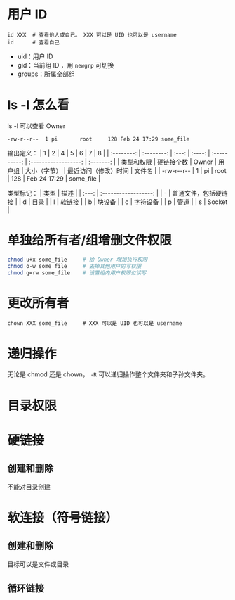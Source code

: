# 用户 ID
```shell
id XXX  # 查看他人或自己。 XXX 可以是 UID 也可以是 username
id      # 查看自己
```

- uid：用户 ID
- gid：当前组 ID ，用 `newgrp` 可切换
- groups：所属全部组

# ls -l 怎么看
ls -l 可以查看 Owner
```
-rw-r--r--  1 pi       root     128 Feb 24 17:29 some_file
```
输出定义：
|     1      |     2      |   4   |   5    |      6       |          7           |     8     |
| :--------: | :--------: | :---: | :----: | :----------: | :------------------: | :-------: |
| 类型和权限 | 硬链接个数 | Owner | 用户组 | 大小（字节） | 最近访问（修改）时间 |  文件名   |
| -rw-r--r-- |     1      |  pi   |  root  |     128      |     Feb 24 17:29     | some_file |

类型标记：
| 类型  |         描述         |
| :---: | :------------------: |
|   -   | 普通文件，包括硬链接 |
|   d   |         目录         |
|   l   |        软链接        |
|   b   |        块设备        |
|   c   |       字符设备       |
|   p   |         管道         |
|   s   |        Socket        |


# 单独给所有者/组增删文件权限

```bash
chmod u+x some_file     # 给 Owner 增加执行权限
chmod o-w some_file     # 去掉其他用户的写权限
chmod g=rw some_file    # 设置组内用户权限位读写
```

# 更改所有者
```shell
chown XXX some_file     # XXX 可以是 UID 也可以是 username
```

# 递归操作
无论是 chmod 还是 chown， `-R` 可以递归操作整个文件夹和子孙文件夹。

# 目录权限

# 硬链接
## 创建和删除
不能对目录创建


# 软连接（符号链接）

## 创建和删除
目标可以是文件或目录

## 循环链接

